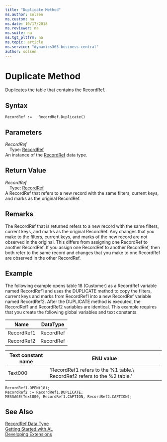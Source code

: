 ```yaml
---
title: "Duplicate Method"
ms.author: solsen
ms.custom: na
ms.date: 10/17/2018
ms.reviewer: na
ms.suite: na
ms.tgt_pltfrm: na
ms.topic: article
ms.service: "dynamics365-business-central"
author: solsen
---
```

[//]: # (START>DO_NOT_EDIT)
[//]: # (IMPORTANT:Do not edit any of the content between here and the END>DO_NOT_EDIT.)
[//]: # (Any modifications should be made in the .xml files in the ModernDev repo.)
# Duplicate Method
Duplicates the table that contains the RecordRef.

## Syntax
```
RecordRef :=   RecordRef.Duplicate()
```

## Parameters
*RecordRef*  
&emsp;Type: [RecordRef](recordref-data-type.md)  
An instance of the [RecordRef](recordref-data-type.md) data type.  

## Return Value
*RecordRef*  
&emsp;Type: [RecordRef](recordref-data-type.md)  
A RecordRef that refers to a new record with the same filters, current keys, and marks as the original RecordRef.   


[//]: # (IMPORTANT: END>DO_NOT_EDIT)

## Remarks  
 The RecordRef that is returned refers to a new record with the same filters, current keys, and marks as the original RecordRef. Any changes that you make to the filters, current keys, and marks of the new record are not observed in the original. This differs from assigning one RecordRef to another RecordRef. If you assign one RecordRef to another RecordRef, then both refer to the same record and changes that you make to one RecordRef are observed in the other RecordRef.  
  
## Example  
 The following example opens table 18 \(Customer\) as a RecordRef variable named RecordRef1 and uses the DUPLICATE method to copy the filters, current keys and marks from RecordRef1 into a new RecordRef variable named RecordRef2. After the DUPLICATE method is executed, the RecordRef1 and RecordRef2 variables are identical. This example requires that you create the following global variables and text constants.  
  
|Name|DataType|  
|----------|--------------|  
|RecordRef1|RecordRef|  
|RecordRef2|RecordRef|  
  
|Text constant name|ENU value|  
|------------------------|---------------|  
|Text000|'RecordRef1 refers to the %1 table.\\ RecordRef2 refers to the %2 table.'|  
  
```  
RecordRef1.OPEN(18);  
RecordRef2 := RecordRef1.DUPLICATE;  
MESSAGE(Text000, RecordRef1.CAPTION, RecordRef2.CAPTION);  
```  

## See Also
[RecordRef Data Type](recordref-data-type.md)  
[Getting Started with AL](../devenv-get-started.md)  
[Developing Extensions](../devenv-dev-overview.md)